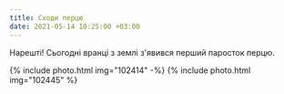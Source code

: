 ```yaml
---
title: Сходи перцю
date: 2021-05-14 10:25:00 +03:00
---
```


Нарешті! Сьогодні вранці з землі з'явився перший паросток перцю.

{% include photo.html img="102414" -%}
{% include photo.html img="102445" %}
